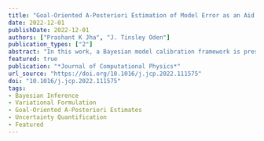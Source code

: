 ```yaml
---
title: "Goal-Oriented A-Posteriori Estimation of Model Error as an Aid to Parameter Estimation"
date: 2022-12-01
publishDate: 2022-12-01
authors: ["Prashant K Jha", "J. Tinsley Oden"]
publication_types: ["2"]
abstract: "In this work, a Bayesian model calibration framework is presented that utilizes goal-oriented a-posterior error estimates in quantities of interest (QoIs) for classes of high-fidelity models characterized by PDEs. It is shown that for a large class of computational models  it is possible to develop a computationally inexpensive procedure for calibrating parameters of high-fidelity models of physical events when the parameters of a low-fidelity (surrogate) models are known with acceptable accuracy. The main ingredient in the proposed model calibration scheme are goal-oriented a-posteriori estimates of error in QoIs computed using a so-called lower fidelity model compared to those of an uncalibrated higher fidelity model. The estimates of error in QoIs are used to define likelihood functions in Bayesian inversion analysis. A standard Bayesian approach is employed to compute the posterior distribution of model parameters of high-fidelity models. As applications, parameters in a quasi-linear second-order elliptic boundary-value problem (BVP) are calibrated using a second-order linear elliptic BVP. In a second application, parameters of a tumor growth model involving nonlinear time-dependent PDEs are calibrated using a lower fidelity linear tumor growth model with known parameter values."
featured: true
publication: "*Journal of Computational Physics*"
url_source: "https://doi.org/10.1016/j.jcp.2022.111575"
doi: "10.1016/j.jcp.2022.111575"
tags:
- Bayesian Inference
- Variational Formulation
- Goal-Oriented A-Posteriori Estimates
- Uncertainty Quantification
- Featured
---
```

